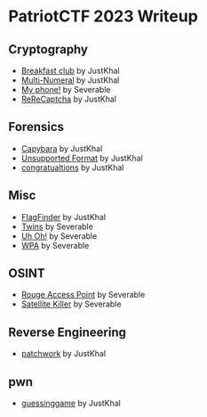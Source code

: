 # PatriotCTF 2023 Writeup

## Cryptography
- [Breakfast club](https://github.com/Hole-In-One-CyberSec/El-Khabi-CTF-Writeups/tree/main/PatriotCTF%202023/Cryptography/Breakfast%20club) by JustKhal
- [Multi-Numeral](https://github.com/Hole-In-One-CyberSec/El-Khabi-CTF-Writeups/tree/main/PatriotCTF%202023/Cryptography/Multi-Numeral) by JustKhal
- [My phone!](https://github.com/Hole-In-One-CyberSec/El-Khabi-CTF-Writeups/tree/main/PatriotCTF%202023/Cryptography/My%20phone!) by Severable
- [ReReCaptcha](https://github.com/Hole-In-One-CyberSec/El-Khabi-CTF-Writeups/tree/main/PatriotCTF%202023/Cryptography/ReReCaptcha) by JustKhal

## Forensics
- [Capybara](https://github.com/Hole-In-One-CyberSec/El-Khabi-CTF-Writeups/tree/main/PatriotCTF%202023/Forensics/Capybara) by JustKhal
- [Unsupported Format](https://github.com/Hole-In-One-CyberSec/El-Khabi-CTF-Writeups/tree/main/PatriotCTF%202023/Forensics/Unsupported%20Format) by JustKhal
- [congratualtions](https://github.com/Hole-In-One-CyberSec/El-Khabi-CTF-Writeups/tree/main/PatriotCTF%202023/Forensics/congatulations) by JustKhal

## Misc
- [FlagFinder](https://github.com/Hole-In-One-CyberSec/El-Khabi-CTF-Writeups/tree/main/PatriotCTF%202023/Misc/FlagFinder) by JustKhal
- [Twins](https://github.com/Hole-In-One-CyberSec/El-Khabi-CTF-Writeups/tree/main/PatriotCTF%202023/Misc/Twins) by Severable
- [Uh Oh!](https://github.com/Hole-In-One-CyberSec/El-Khabi-CTF-Writeups/tree/main/PatriotCTF%202023/Misc/Uh%20Oh!) by Severable
- [WPA](https://github.com/Hole-In-One-CyberSec/El-Khabi-CTF-Writeups/tree/main/PatriotCTF%202023/Misc/WPA) by Severable

## OSINT
- [Rouge Access Point](https://github.com/Hole-In-One-CyberSec/El-Khabi-CTF-Writeups/tree/main/PatriotCTF%202023/OSINT/Rouge%20Access%20Point) by Severable
- [Satellite Killer](https://github.com/Hole-In-One-CyberSec/El-Khabi-CTF-Writeups/tree/main/PatriotCTF%202023/OSINT/Satellite%20Killer) by Severable

## Reverse Engineering
- [patchwork](https://github.com/Hole-In-One-CyberSec/El-Khabi-CTF-Writeups/tree/main/PatriotCTF%202023/Rev/patchwork) by JustKhal

## pwn
- [guessinggame](https://github.com/Hole-In-One-CyberSec/El-Khabi-CTF-Writeups/tree/main/PatriotCTF%202023/pwn/guessinggame) by JustKhal
